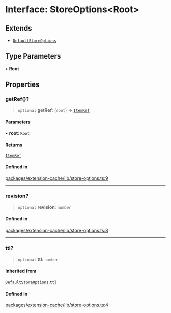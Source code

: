 # Interface: StoreOptions\<Root\>

## Extends

- [`DefaultStoreOptions`](DefaultStoreOptions.md)

## Type Parameters

• **Root**

## Properties

### getRef()?

> `optional` **getRef**: (`root`) => [`ItemRef`](../type-aliases/ItemRef.md)

#### Parameters

• **root**: `Root`

#### Returns

[`ItemRef`](../type-aliases/ItemRef.md)

#### Defined in

[packages/extension-cache/lib/store-options.ts:9](https://github.com/andreisergiu98/baeta/blob/e352a1ec749c5b23df693f5f8373ac0b75347349/packages/extension-cache/lib/store-options.ts#L9)

***

### revision?

> `optional` **revision**: `number`

#### Defined in

[packages/extension-cache/lib/store-options.ts:8](https://github.com/andreisergiu98/baeta/blob/e352a1ec749c5b23df693f5f8373ac0b75347349/packages/extension-cache/lib/store-options.ts#L8)

***

### ttl?

> `optional` **ttl**: `number`

#### Inherited from

[`DefaultStoreOptions`](DefaultStoreOptions.md).[`ttl`](DefaultStoreOptions.md#ttl)

#### Defined in

[packages/extension-cache/lib/store-options.ts:4](https://github.com/andreisergiu98/baeta/blob/e352a1ec749c5b23df693f5f8373ac0b75347349/packages/extension-cache/lib/store-options.ts#L4)
